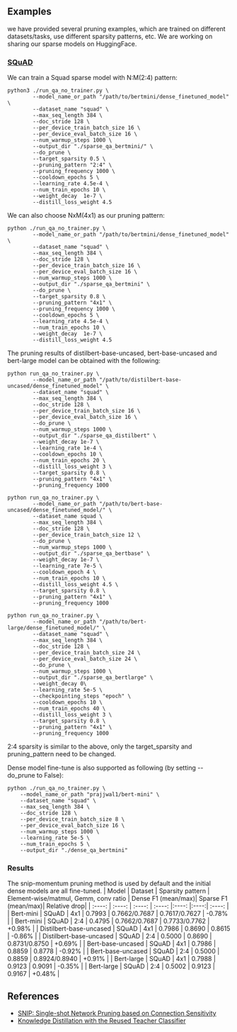 ## Examples
we have provided several pruning examples, which are trained on different datasets/tasks, use different sparsity patterns, etc. We are working on sharing our sparse models on HuggingFace.
### [SQuAD](https://github.com/intel/neural-compressor/tree/master/examples/pytorch/nlp/huggingface_models/question-answering/pruning)

We can train a Squad sparse model with N:M(2:4) pattern:
```shell
python3 ./run_qa_no_trainer.py \
        --model_name_or_path "/path/to/bertmini/dense_finetuned_model" \
        --dataset_name "squad" \
        --max_seq_length 384 \
        --doc_stride 128 \
        --per_device_train_batch_size 16 \
        --per_device_eval_batch_size 16 \
        --num_warmup_steps 1000 \
        --output_dir "./sparse_qa_bertmini/" \
        --do_prune \
        --target_sparsity 0.5 \
        --pruning_pattern "2:4" \
        --pruning_frequency 1000 \
        --cooldown_epochs 5 \
        --learning_rate 4.5e-4 \
        --num_train_epochs 10 \
        --weight_decay  1e-7 \
        --distill_loss_weight 4.5
```

We can also choose NxM(4x1) as our pruning pattern:
```shell
python ./run_qa_no_trainer.py \
        --model_name_or_path "/path/to/bertmini/dense_finetuned_model" \
        --dataset_name "squad" \
        --max_seq_length 384 \
        --doc_stride 128 \
        --per_device_train_batch_size 16 \
        --per_device_eval_batch_size 16 \
        --num_warmup_steps 1000 \
        --output_dir "./sparse_qa_bertmini" \
        --do_prune \
        --target_sparsity 0.8 \
        --pruning_pattern "4x1" \
        --pruning_frequency 1000 \
        --cooldown_epochs 5 \
        --learning_rate 4.5e-4 \
        --num_train_epochs 10 \
        --weight_decay  1e-7 \
        --distill_loss_weight 4.5
```

The pruning results of distilbert-base-uncased, bert-base-uncased and bert-large model can be obtained with the following:
```shell
python run_qa_no_trainer.py \
        --model_name_or_path "/path/to/distilbert-base-uncased/dense_finetuned_model" \
        --dataset_name "squad" \
        --max_seq_length 384 \
        --doc_stride 128 \
        --per_device_train_batch_size 16 \
        --per_device_eval_batch_size 16 \
        --do_prune \
        --num_warmup_steps 1000 \
        --output_dir "./sparse_qa_distilbert" \
        --weight_decay 1e-7 \
        --learning_rate 1e-4 \
        --cooldown_epochs 10 \
        --num_train_epochs 20 \
        --distill_loss_weight 3 \
        --target_sparsity 0.8 \
        --pruning_pattern "4x1" \
        --pruning_frequency 1000
```
```shell
python run_qa_no_trainer.py \
        --model_name_or_path "/path/to/bert-base-uncased/dense_finetuned_model/" \
        --dataset_name squad \
        --max_seq_length 384 \
        --doc_stride 128 \
        --per_device_train_batch_size 12 \
        --do_prune \
        --num_warmup_steps 1000 \
        --output_dir "./sparse_qa_bertbase" \
        --weight_decay 1e-7 \
        --learning_rate 7e-5 \
        --cooldown_epoch 4 \
        --num_train_epochs 10 \
        --distill_loss_weight 4.5 \
        --target_sparsity 0.8 \
        --pruning_pattern "4x1" \
        --pruning_frequency 1000
```
```shell
python run_qa_no_trainer.py \
        --model_name_or_path "/path/to/bert-large/dense_finetuned_model/" \
        --dataset_name "squad" \
        --max_seq_length 384 \
        --doc_stride 128 \
        --per_device_train_batch_size 24 \
        --per_device_eval_batch_size 24 \
        --do_prune \
        --num_warmup_steps 1000 \
        --output_dir "./sparse_qa_bertlarge" \
        --weight_decay 0\
        --learning_rate 5e-5 \
        --checkpointing_steps "epoch" \
        --cooldown_epochs 10 \
        --num_train_epochs 40 \
        --distill_loss_weight 3 \
        --target_sparsity 0.8 \
        --pruning_pattern "4x1" \
        --pruning_frequency 1000
```
2:4 sparsity is similar to the above, only the target_sparsity and pruning_pattern need to be changed.

Dense model fine-tune is also supported as following (by setting --do_prune to False):
```shell
python ./run_qa_no_trainer.py \
    --model_name_or_path "prajjwal1/bert-mini" \
    --dataset_name "squad" \
    --max_seq_length 384 \
    --doc_stride 128 \
    --per_device_train_batch_size 8 \
    --per_device_eval_batch_size 16 \
    --num_warmup_steps 1000 \
    --learning_rate 5e-5 \
    --num_train_epochs 5 \
    --output_dir "./dense_qa_bertmini"
```

### Results
The snip-momentum pruning method is used by default and the initial dense models are all fine-tuned.
|  Model  | Dataset  |  Sparsity pattern | Element-wise/matmul, Gemm, conv ratio | Dense F1 (mean/max)| Sparse F1 (mean/max)| Relative drop|
|  :----:  | :----:  | :----: | :----: |:----: |:----:| :----: |
| Bert-mini | SQuAD |  4x1  | 0.7993 | 0.7662/0.7687 | 0.7617/0.7627 | -0.78% |
| Bert-mini | SQuAD |  2:4  | 0.4795 | 0.7662/0.7687 | 0.7733/0.7762 | +0.98% |
| Distilbert-base-uncased | SQuAD |  4x1  | 0.7986 | 0.8690 | 0.8615 | -0.86% |
| Distilbert-base-uncased | SQuAD |  2:4  | 0.5000 | 0.8690 | 0.8731/0.8750 | +0.69% |
| Bert-base-uncased | SQuAD |  4x1  | 0.7986 | 0.8859 | 0.8778 | -0.92% |
| Bert-base-uncased | SQuAD |  2:4  | 0.5000 | 0.8859 | 0.8924/0.8940 | +0.91% |
| Bert-large | SQuAD |  4x1  | 0.7988 | 0.9123 | 0.9091 | -0.35% |
| Bert-large | SQuAD |  2:4  | 0.5002 | 0.9123 | 0.9167 | +0.48% |

## References
* [SNIP: Single-shot Network Pruning based on Connection Sensitivity](https://arxiv.org/abs/1810.02340)
* [Knowledge Distillation with the Reused Teacher Classifier](https://arxiv.org/abs/2203.14001)


